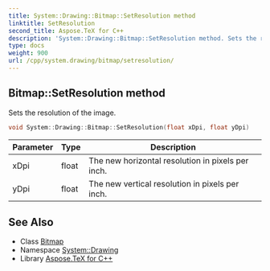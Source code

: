 ```yaml
---
title: System::Drawing::Bitmap::SetResolution method
linktitle: SetResolution
second_title: Aspose.TeX for C++
description: 'System::Drawing::Bitmap::SetResolution method. Sets the resolution of the image in C++.'
type: docs
weight: 900
url: /cpp/system.drawing/bitmap/setresolution/
---
```

## Bitmap::SetResolution method


Sets the resolution of the image.

```cpp
void System::Drawing::Bitmap::SetResolution(float xDpi, float yDpi)
```


| Parameter | Type | Description |
| --- | --- | --- |
| xDpi | float | The new horizontal resolution in pixels per inch. |
| yDpi | float | The new vertical resolution in pixels per inch. |

## See Also

* Class [Bitmap](../)
* Namespace [System::Drawing](../../)
* Library [Aspose.TeX for C++](../../../)
